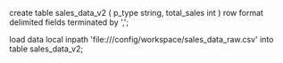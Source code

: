 create table sales_data_v2
    (
    p_type string,
    total_sales int
    )
    row format delimited
    fields terminated by ',';

load data local inpath 'file:///config/workspace/sales_data_raw.csv' into table sales_data_v2;
